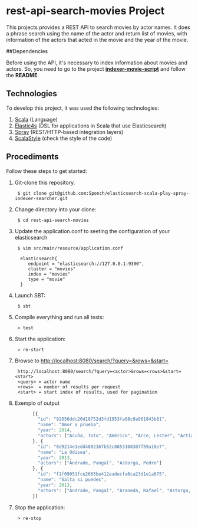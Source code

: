 # rest-api-search-movies Project

This projects provides a REST API to search movies by actor names. It does a phrase search using
the name of the actor and return list of movies, with information of the actors that acted
in the movie and the year of the movie.

##Dependencies

Before using the API, it's necessary to index information about movies and actors. So, you need 
to go to the project [**indexer-movie-script**](https://github.com/Sponch/elasticsearch-scala-play-spray-indexer-searcher/tree/master/indexer-movie-script) and follow the **README**.

## Technologies

To develop this project, it was used the following technologies:

1. [Scala](http://www.scala-lang.org/) (Language)
2. [Elastic4s](https://github.com/sksamuel/elastic4s) (DSL for applications in Scala that use Elasticsearch)
2. [Spray](http://spray.io/) (REST/HTTP-based integration layers)
2. [ScalaStyle](http://www.scalastyle.org/) (check the style of the code)

## Procediments

Follow these steps to get started:

1. Git-clone this repository.

        $ git clone git@github.com:Sponch/elasticsearch-scala-play-spray-indexer-searcher.git

2. Change directory into your clone:

        $ cd rest-api-search-movies

3. Update the application.conf to seeting the configuration of your elasticsearch

		$ vim src/main/resource/application.conf

		 elasticsearch{
 		   	endpoint = "elasticsearch://127.0.0.1:9300",
           	cluster = "movies"
           	index = "movies"
        	type = "movie"
         }

4. Launch SBT:

        $ sbt

5. Compile everything and run all tests:

        > test

6. Start the application:

        > re-start

7. Browse to [http://localhost:8080/search/?query=<actor>&rows=<rows>&start=<start>](http://localhost:8080/search/?query=Astorga,%20Pedro&rows=3&start=0)
	
		http://localhost:8080/search/?query=<actor>&rows=<rows>&start=<start>
		<query> = actor name
		<rows>  = number of results per request
		<start> = start index of results, used for pagination

8. Exemplo of output

```javascript
          [{
            "id": "92656ddc20d18752d3fd1953fa68c9a961843b81",
            "name": "Amor a prueba",
            "year": 2014,
            "actors": ["Acuña, Toto", "Américo", "Arce, Lester", "Artiaga, Thomas", "Astorga, Pedro"]
          }, {
            "id": "8d9214e1edd4882167b52c8653108307f59a18e7",
            "name": "La Odisea",
            "year": 2013,
            "actors": ["Andrade, Pangal", "Astorga, Pedro"]
          }, {
            "id": "f1f09051fce2665be412eadecfa6ca23d1e1a675",
            "name": "Salta si puedes",
            "year": 2013,
            "actors": ["Andrade, Pangal", "Araneda, Rafael", "Astorga, Alvin", "Astorga, Pedro"]
          }]  
```

7. Stop the application:

        > re-stop

